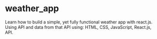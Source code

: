 # weather_app
Learn how to build a simple, yet fully functional weather app with react.js. Using API and data from that API using: HTML, CSS, JavaScript, React.js, API.
